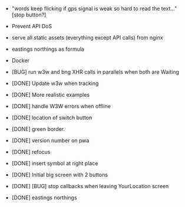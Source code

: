 - "words keep flicking if gps signal is weak so hard to read the text..." [stop button?]
- Prevent API DoS
- serve all static assets (everything except API calls) from nginx
- eastings northings as formula
- Docker


- [BUG] run w3w and bng XHR calls in parallels when both are Waiting

- [DONE] Update w3w when tracking
- [DONE] More realistic examples
- [DONE] handle W3W errors when offline
- [DONE] location of switch button
- [DONE] green border.
- [DONE] version number on pwa
- [DONE] refocus
- [DONE] insert symbol at right place
- [DONE] Initial big screen with 2 buttons
- [DONE] [BUG] stop callbacks when leaving YourLocation screen
- [DONE] eastings northings
